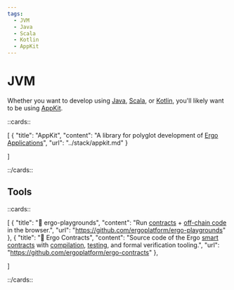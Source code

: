 ```yaml
---
tags:
  - JVM
  - Java
  - Scala
  - Kotlin
  - AppKit
---
```


# JVM

Whether you want to develop using [Java](java.md), [Scala](scala.md), or [Kotlin](kotlin.md), you'll likely want to be using [AppKit](appkit.md).

::cards::

[
  {
    "title": "AppKit",
    "content": "A library for polyglot development of [Ergo Applications](use-cases-overview.md)",
    "url": "../stack/appkit.md"
  }

]

::/cards::

## Tools

::cards::

[
  {
    "title": "🔗 ergo-playgrounds",
    "content": "Run [contracts](ergoscript.md) + [off-chain code](off-chain-overview.md) in the browser.",
    "url": "https://github.com/ergoplatform/ergo-playgrounds"
  },
  {
    "title": "🔗 Ergo Contracts",
    "content": "Source code of the Ergo [smart contracts](ergoscript.md) with [compilation](compiler.md), [testing](../scs/ergoscript-debugging.md#current-best-practices), and formal verification tooling.",
    "url": "https://github.com/ergoplatform/ergo-contracts"
  },

]

::/cards::
